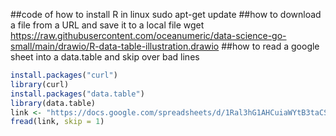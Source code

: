##code of how to install R in linux
sudo apt-get update
##how to download a file from a URL and save it to a local file
wget https://raw.githubusercontent.com/oceanumeric/data-science-go-small/main/drawio/R-data-table-illustration.drawio
##how to read a google sheet into a data.table and skip over bad lines

```r
install.packages("curl")
library(curl)
install.packages("data.table")
library(data.table)
link <- "https://docs.google.com/spreadsheets/d/1Ral3hG1AHCuiaWYtB3taCSKuWl_j1_A0aKOTb_uh43E/edit?usp=sharing"
fread(link, skip = 1)

```

